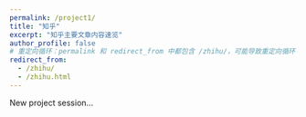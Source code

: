 ```yaml
---
permalink: /project1/
title: "知乎"
excerpt: "知乎主要文章内容速览"
author_profile: false
# 重定向循环：permalink 和 redirect_from 中都包含 /zhihu/，可能导致重定向循环
redirect_from: 
  - /zhihu/
  - /zhihu.html
---
```


<!-- <span class='anchor' id='zhihu-me'></span> -->

New project session... 

